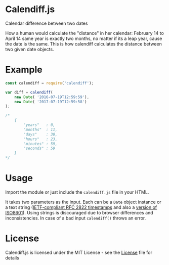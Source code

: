 Calendiff.js
========

Calendar difference between two dates

How a human would calculate the "distance" in her calendar:
February 14 to April 14 same year is exactly two months, no matter if its a leap year, cause the date is the same.
This is how calendiff calculates the distance between two given date objects.

Example
=====

```js
const calendiff = require('calendiff');

var diff = calendiff(
	new Date( '2016-07-19T12:59:59'),
	new Date( '2017-07-19T12:59:58')
);

/*
	{
		"years"   : 0,
		"months"  : 11,
		"days"    : 30,
		"hours"   : 23,
		"minutes" : 59,
		"seconds" : 59
	}
*/

```

Usage
====

Import the module or just include the `calendiff.js` file in your HTML.

It takes two parameters as the input. Each can be a `Date` object instance or a text string ([IETF-compliant RFC 2822 timestamps](http://tools.ietf.org/html/rfc2822#page-14) and also a [version of ISO8601](http://www.ecma-international.org/ecma-262/5.1/#sec-15.9.1.15)). Using strings is discouraged due to browser differences and inconsistencies. In case of a bad input `calendiff()` throws an error. 

License
====

Calendiff.js is licensed under the MIT License - see the [License](https://github.com/sergiks/calendiff.js/blob/master/LICENSE) file for details